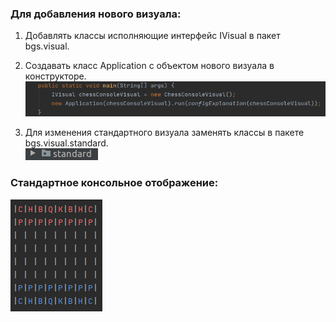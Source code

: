 
  ### Для добавления нового визуала:

  1. Добавлять классы исполняющие интерфейс IVisual в пакет bgs.visual. 
  
  2. Создавать класс Application с объектом нового визуала в конструкторе.  
  ![chess](images/app_start.png)  
  
  3. Для изменения стандартного визуала заменять классы в пакете bgs.visual.standard.  
  ![chess](images/standard_visual.png)  
     
  ### Стандартное консольное отображение:
  
  ![chess](images/chess_console.png) 
